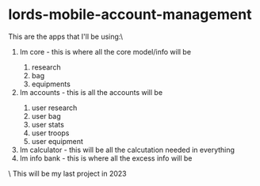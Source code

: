 # lords-mobile-account-management

This are the apps that I'll be using:\
<ol>
<li>lm core - this is where all the core model/info will be</li>
  <ol>
  <li>research</li>
  <li>bag</li>
  <li>equipments</li>
  </ol>
<li>lm accounts - this is all the accounts will be</li>
  <ol>
  <li>user research</li>
  <li>user bag</li>
  <li>user stats</li>
  <li>user troops</li>
  <li>user equipment</li>
  </ol>
<li>lm calculator - this will be all the calcutation needed in everything</li>
<li>lm info bank - this is where all the excess info will be</li>
</ol>
\
This will be my last project in 2023
